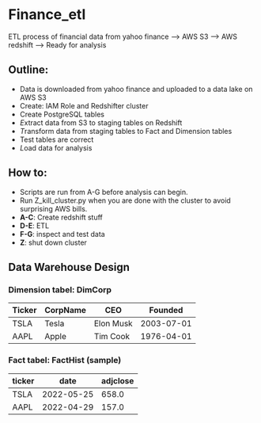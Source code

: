 # Finance_etl
ETL process of financial data from yahoo finance --> AWS S3 --> AWS redshift --> Ready for analysis

## Outline:
- Data is downloaded from yahoo finance and uploaded to a data lake on AWS S3
- Create: IAM Role and Redshifter cluster
- Create PostgreSQL tables
- *E*xtract data from S3 to staging tables on Redshift
- *T*ransform data from staging tables to Fact and Dimension tables 
- Test tables are correct
- *L*oad data for analysis

## How to:
- Scripts are run from A-G before analysis can begin.
- Run Z_kill_cluster.py when you are done with the cluster to avoid surprising AWS bills.
- **A-C**: Create redshift stuff
- **D-E**: ETL
- **F-G**: inspect and test data
- **Z**: shut down cluster 

## Data Warehouse Design

### Dimension tabel: DimCorp

| Ticker | CorpName | CEO       | Founded    |
|--------|----------|-----------|------------|
| TSLA   | Tesla    | Elon Musk | 2003-07-01 |
| AAPL   | Apple    | Tim Cook  | 1976-04-01 |


### Fact tabel: FactHist (sample)

| ticker | date       | adjclose |
|--------|------------|----------|
| TSLA   | 2022-05-25 | 658.0    |
| AAPL   | 2022-04-29 | 157.0    |
